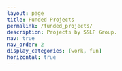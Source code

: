 ```yaml
---
layout: page
title: Funded Projects
permalink: /funded_projects/
description: Projects by S&LP Group.
nav: true
nav_order: 2
display_categories: [work, fun]
horizontal: true
---
```


<!-- pages/projects.md -->
